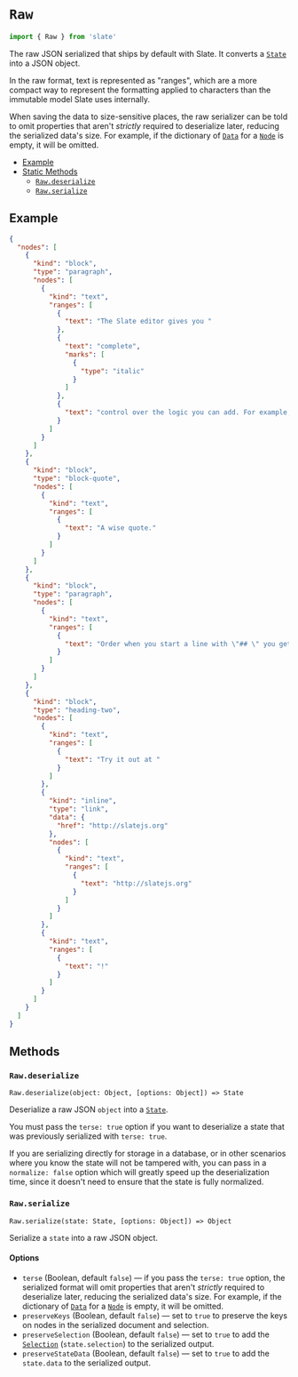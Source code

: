 
# `Raw`

```js
import { Raw } from 'slate'
```

The raw JSON serialized that ships by default with Slate. It converts a [`State`](../models/state.md) into a JSON object. 

In the raw format, text is represented as "ranges", which are a more compact way to represent the formatting applied to characters than the immutable model Slate uses internally.

When saving the data to size-sensitive places, the raw serializer can be told to omit properties that aren't _strictly_ required to deserialize later, reducing the serialized data's size. For example, if the dictionary of [`Data`](../models/data.md) for a [`Node`](../models/node.md) is empty, it will be omitted.

- [Example](#example)
- [Static Methods](#methods)
  - [`Raw.deserialize`](#rawdeserialize)
  - [`Raw.serialize`](#rawserialize)


## Example

```json
{
  "nodes": [
    {
      "kind": "block",
      "type": "paragraph",
      "nodes": [
        {
          "kind": "text",
          "ranges": [
            {
              "text": "The Slate editor gives you "
            },
            {
              "text": "complete",
              "marks": [
                {
                  "type": "italic"
                }
              ]
            },
            {
              "text": "control over the logic you can add. For example, it's fairly common to want to add markdown-like shortcuts to editors. So that, when you start a line with \"> \" you get a blockquote that looks like this:"
            }
          ]
        }
      ]
    },
    {
      "kind": "block",
      "type": "block-quote",
      "nodes": [
        {
          "kind": "text",
          "ranges": [
            {
              "text": "A wise quote."
            }
          ]
        }
      ]
    },
    {
      "kind": "block",
      "type": "paragraph",
      "nodes": [
        {
          "kind": "text",
          "ranges": [
            {
              "text": "Order when you start a line with \"## \" you get a level-two heading, like this:"
            }
          ]
        }
      ]
    },
    {
      "kind": "block",
      "type": "heading-two",
      "nodes": [
        {
          "kind": "text",
          "ranges": [
            {
              "text": "Try it out at "
            }
          ]
        },
        {
          "kind": "inline",
          "type": "link",
          "data": {
            "href": "http://slatejs.org"
          },
          "nodes": [
            {
              "kind": "text",
              "ranges": [
                {
                  "text": "http://slatejs.org"
                }
              ]
            }
          ]
        },
        {
          "kind": "text",
          "ranges": [
            {
              "text": "!"
            }
          ]
        }
      ]
    }
  ]
}

```


## Methods

### `Raw.deserialize`
`Raw.deserialize(object: Object, [options: Object]) => State`

Deserialize a raw JSON `object` into a [`State`](../models/state.md). 

You must pass the `terse: true` option if you want to deserialize a state that was previously serialized with `terse: true`.

If you are serializing directly for storage in a database, or in other scenarios where you know the state will not be tampered with, you can pass in a `normalize: false` option which will greatly speed up the deserialization time, since it doesn't need to ensure that the state is fully normalized.

### `Raw.serialize`
`Raw.serialize(state: State, [options: Object]) => Object`

Serialize a `state` into a raw JSON object. 

#### Options

* `terse` (Boolean, default `false`) — if you pass the `terse: true` option, the serialized format will omit properties that aren't _strictly_ required to deserialize later, reducing the serialized data's size. For example, if the dictionary of [`Data`](../models/data.md) for a [`Node`](../models/node.md) is empty, it will be omitted.
* `preserveKeys` (Boolean, default `false`) — set to `true` to preserve the keys on nodes in the serialized document and selection.
* `preserveSelection` (Boolean, default `false`) — set to `true` to add the [`Selection`](../models/selection.md) (`state.selection`) to the serialized output.
* `preserveStateData` (Boolean, default `false`) — set to `true` to add the `state.data` to the serialized output.
